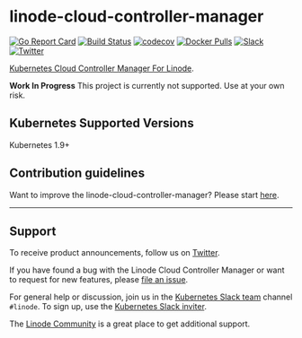 # linode-cloud-controller-manager

[![Go Report Card](https://goreportcard.com/badge/github.com/linode/linode-cloud-controller-manager)](https://goreportcard.com/report/github.com/linode/linode-cloud-controller-manager)
[![Build Status](https://travis-ci.org/linode/linode-cloud-controller-manager.svg?branch=master)](https://travis-ci.org/linode/linode-cloud-controller-manager)
[![codecov](https://codecov.io/gh/linode/linode-cloud-controller-manager/branch/master/graph/badge.svg)](https://codecov.io/gh/linode/linode-cloud-controller-manager)
[![Docker Pulls](https://img.shields.io/docker/pulls/linode/linode-cloud-controller-manager.svg)](https://hub.docker.com/r/linode/linode-cloud-controller-manager/)
[![Slack](http://slack.kubernetes.io/badge.svg)](http://slack.kubernetes.io/#linode)
[![Twitter](https://img.shields.io/twitter/follow/linode.svg?style=social&logo=twitter&label=Follow)](https://twitter.com/intent/follow?screen_name=linode)

[Kubernetes Cloud Controller Manager For Linode](https://kubernetes.io/docs/tasks/administer-cluster/running-cloud-controller/).

**Work In Progress** This project is currently not supported.  Use at your own risk.

## Kubernetes Supported Versions

Kubernetes 1.9+

## Contribution guidelines

Want to improve the linode-cloud-controller-manager? Please start [here](/CONTRIBUTING.md).

---

## Support

To receive product announcements, follow us on [Twitter](https://twitter.com/linode).

If you have found a bug with the Linode Cloud Controller Manager or want to request for new features, please [file an issue](https://github.com/linode/linode-cloud-controller-manager/issues/new).

For general help or discussion, join us in the [Kubernetes Slack team](https://kubernetes.slack.com/messages/CD4B15LUR/details/) channel `#linode`. To sign up, use the [Kubernetes Slack inviter](http://slack.kubernetes.io/).

The [Linode Community](https://www.linode.com/community/questions/) is a great place to get additional support.